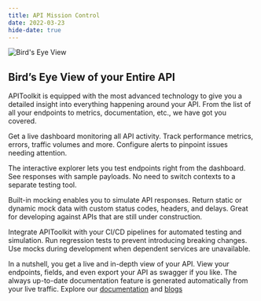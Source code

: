 ```yaml
---
title: API Mission Control 
date: 2022-03-23
hide-date: true
---
```


![Bird's Eye View](../gif-anomaly.gif)

## Bird’s Eye View of your Entire API

APIToolkit is equipped with the most advanced technology to give you a detailed insight into everything happening around your API. From the list of all your endpoints to metrics, documentation, etc., we have got you covered.

Get a live dashboard monitoring all API activity. Track performance metrics, errors, traffic volumes and more. Configure alerts to pinpoint issues needing attention.

The interactive explorer lets you test endpoints right from the dashboard. See responses with sample payloads. No need to switch contexts to a separate testing tool.

Built-in mocking enables you to simulate API responses. Return static or dynamic mock data with custom status codes, headers, and delays. Great for developing against APIs that are still under construction.

Integrate APIToolkit with your CI/CD pipelines for automated testing and simulation. Run regression tests to prevent introducing breaking changes. Use mocks during development when dependent services are unavailable.

In a nutshell, you get a live and in-depth view of your API. View your endpoints, fields, and even export your API as swagger if you like. The always up-to-date documentation feature is generated automatically from your live traffic.
Explore our [documentation](https://apitoolkit.io/docs/) and [blogs](https://apitoolkit.io/blog/) 


